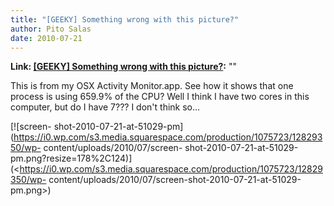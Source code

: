 ```yaml
---
title: "[GEEKY] Something wrong with this picture?"
author: Pito Salas
date: 2010-07-21
---
```


**Link: [[GEEKY] Something wrong with this picture?](None):** ""



This is from my OSX Activity Monitor.app. See how it shows that one process is
using 659.9% of the CPU? Well I think I have two cores in this computer, but
do I have 7??? I don't think so…

[![screen-
shot-2010-07-21-at-51029-pm](https://i0.wp.com/s3.media.squarespace.com/production/1075723/12829350/wp-
content/uploads/2010/07/screen-
shot-2010-07-21-at-51029-pm.png?resize=178%2C124)](<https://i0.wp.com/s3.media.squarespace.com/production/1075723/12829350/wp-
content/uploads/2010/07/screen-shot-2010-07-21-at-51029-pm.png>)



